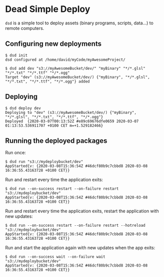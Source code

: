 # Dead Simple Deploy
`dsd` is a simple tool to deploy assets (binary programs, scripts, data...) to remote computers.

## Configuring new deployments
```
$ dsd init
dsd configured at /home/david/myCode/myAwesomeProject/

$ dsd add dev "s3://myAwesomeBucket/dev/" "myBinary" "*/*.glsl" "*/*.txt" "*/*.ttf" "*/*.ogg"
Target "dev" (s3://myAwesomeBucket/dev/) {"myBinary", "*/*.glsl", "*/*.txt", "*/*.ttf", "*/*.ogg"} added
```

## Deploying
```
$ dsd deploy dev
Deploying to "dev" (s3://myAwesomeBucket/dev/) {"myBinary", "*/*.glsl", "*/*.txt", "*/*.ttf", "*/*.ogg"}
Deployed  {2020-03-07T00:13:52Z #e89c69676dfe0659 2020-03-07 01:13:53.536911707 +0100 CET m=+1.529182466}
```

## Running the deployed packages

Run once:
```
$ dsd run "s3://mydeploybucket/dev"
AppStarted{v: {2020-03-08T15:36:54Z #46dcf80b9c7cbbd8 2020-03-08 16:36:55.43163728 +0100 CET}}
```

Run and restart every time the application exits:
```
$ dsd run --on-success restart --on-failure restart "s3://mydeploybucket/dev"
AppStarted{v: {2020-03-08T15:36:54Z #46dcf80b9c7cbbd8 2020-03-08 16:36:55.43163728 +0100 CET}}
```

Run and restart every time the application exits, restart the application with new updates:
```
$ dsd run --on-success restart --on-failure restart --hotreload "s3://mydeploybucket/dev"
AppStarted{v: {2020-03-08T15:36:54Z #46dcf80b9c7cbbd8 2020-03-08 16:36:55.43163728 +0100 CET}}
```

Run and start the application again with new updates when the app exits:
```
$ dsd run --on-success wait --on-failure wait "s3://mydeploybucket/dev"
AppStarted{v: {2020-03-08T15:36:54Z #46dcf80b9c7cbbd8 2020-03-08 16:36:55.43163728 +0100 CET}}
```
